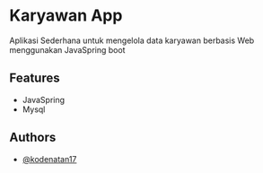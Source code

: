 
# Karyawan App

Aplikasi Sederhana untuk mengelola data karyawan berbasis Web menggunakan JavaSpring boot
## Features

- JavaSpring
- Mysql

## Authors

- [@kodenatan17](https://www.github.com/kodenatan17)